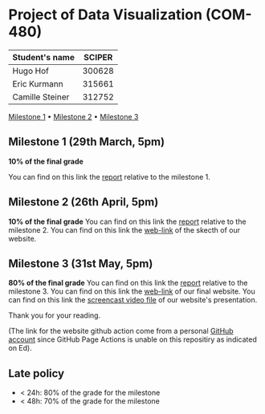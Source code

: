 # Project of Data Visualization (COM-480)

| Student's name | SCIPER |
| -------------- | ------ |
| Hugo Hof | 300628 |
| Eric Kurmann | 315661 |
| Camille Steiner | 312752 |

[Milestone 1](#milestone-1) • [Milestone 2](#milestone-2) • [Milestone 3](#milestone-3)

## Milestone 1 (29th March, 5pm)

**10% of the final grade**

You can find on this link the [report](/milestone_1/Milestone_1.md) relative to the milestone 1.

## Milestone 2 (26th April, 5pm)

**10% of the final grade**
You can find on this link the [report](/milestone_2/Milestone_2.pdf) relative to the milestone 2.
You can find on this link the [web-link](https://hugohof.github.io/VizLeGame/) of the skecth of our website.



## Milestone 3 (31st May, 5pm)

**80% of the final grade**
You can find on this link the [report](/milestone_3/) relative to the milestone 3.
You can find on this link the [web-link](https://hugohof.github.io/VizLeGame/#) of our final website.
You can find on this link the [screencast video file](/milestone_3/VizLeGame_ScreenCast.mp4) of our website's presentation.

Thank you for your reading.

(The link for the website github action come from a personal [GitHub account](https://github.com/HugoHof/VizLeGame) since GitHub Page Actions is unable on this repositiry as indicated on Ed).

## Late policy

- < 24h: 80% of the grade for the milestone
- < 48h: 70% of the grade for the milestone
